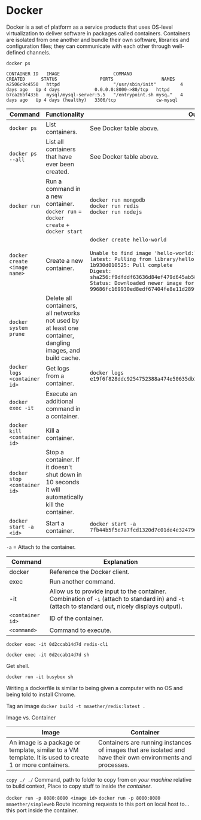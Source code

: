 # Docker

Docker is a set of platform as a service products that uses OS-level virtualization to deliver software in packages called containers. Containers are isolated from one another and bundle their own software, libraries and configuration files; they can communicate with each other through well-defined channels.

`docker ps`

```
CONTAINER ID   IMAGE                    COMMAND                  CREATED      STATUS                PORTS                  NAMES
a2506c9c4550   httpd                    "/usr/sbin/init"         4 days ago   Up 4 days             0.0.0.0:8000->80/tcp   httpd
b7ca26bf433b   mysql/mysql-server:5.5   "/entrypoint.sh mysq…"   4 days ago   Up 4 days (healthy)   3306/tcp               cw-mysql
```

Command | Functionality | Output
------- | ------------- | ------
`docker ps` | List containers. | See Docker table above.
`docker ps --all` | List all containers that have ever been created. | See Docker table above.
`docker run` | Run a command in a new container. <br>`docker run` = `docker create` + `docker start` | `docker run mongodb` <br>`docker run redis` <br>`docker run nodejs`
`docker create <image name>` | Create a new container. | `docker create hello-world` <br><br>`Unable to find image 'hello-world:latest' locally` <br>`latest: Pulling from library/hello-world` <br>`1b930d010525: Pull complete` <br>`Digest: sha256:f9dfddf63636d84ef479d645ab5885156ae030f611a56f3a7ac7f2fdd86d7e4e` <br>`Status: Downloaded newer image for hello-world:latest` <br>`99686fc169930ed8edf67404fe8e11d289f7cc0efb444373182cd76f9e16932c`
`docker system prune` | Delete all containers, all networks not used by at least one container, dangling images, and build cache.
`docker logs <container id>` | Get logs from a container. | `docker logs e19f6f828ddc9254752388a474e50635db3cf4885cd7c3aa8d414d8ccd104ee6`
`docker exec -it` | Execute an additional command in a container. | 
`docker kill <container id>` | Kill a container. | 
`docker stop <container id>` | Stop a container. If it doesn't shut down in 10 seconds it will automatically kill the container. |
`docker start -a <id>` | Start a container. | `docker start -a 7fb44b5f5e7a7fcd1320d7c01de4e32479679d594ce97416ae6d70d3810a421a`

`-a` = Attach to the container.


Command | Explanation
------- | -----------
docker | Reference the Docker client.
exec | Run another command.
-it | Allow us to provide input to the container. Combination of `-i` (attach to standard in) and `-t` (attach to standard out, nicely displays output).
`<container id>` | ID of the container.
`<command>` | Command to execute.

`docker exec -it 0d2ccab14d7d redis-cli`

`docker exec -it 0d2ccab14d7d sh`

Get shell.

`docker run -it busybox sh`

Writing a dockerfile is similar to being given a computer with no OS and being told to install Chrome.

Tag an image
`docker build -t mmaether/redis:latest .`

Image vs. Container

Image | Container
----- | ---------
An image is a package or template, similar to a VM template. It is used to create 1 or more containers. | Containers are running instances of images that are isolated and have their own environments and processes.

`copy ./ ./`
Command, path to folder to copy from on *your machine* relative to build context, Place to copy stuff to inside *the container*.

`docker run -p 8080:8080 <image id>`
`docker run -p 8080:8080 mmaether/simpleweb`
Route incoming requests to this port on local host to... this port inside the container.
